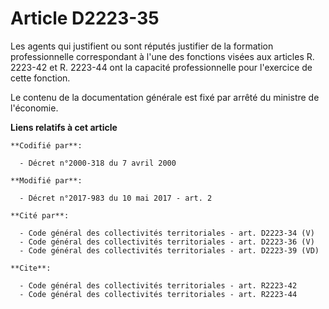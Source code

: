 # Article D2223-35

Les agents qui justifient ou sont réputés justifier de la formation professionnelle correspondant à l'une des fonctions
visées aux articles R. 2223-42 et R. 2223-44 ont la capacité professionnelle pour l'exercice de cette fonction.

Le contenu de la documentation générale est fixé par arrêté du ministre de l'économie.

**Liens relatifs à cet article**

	**Codifié par**:

	  - Décret n°2000-318 du 7 avril 2000

	**Modifié par**:

	  - Décret n°2017-983 du 10 mai 2017 - art. 2

	**Cité par**:

	  - Code général des collectivités territoriales - art. D2223-34 (V)
	  - Code général des collectivités territoriales - art. D2223-36 (V)
	  - Code général des collectivités territoriales - art. D2223-39 (VD)

	**Cite**:

	  - Code général des collectivités territoriales - art. R2223-42
	  - Code général des collectivités territoriales - art. R2223-44
